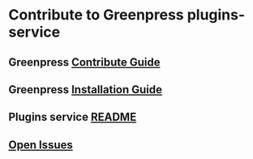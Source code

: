 # Contribute to Greenpress plugins-service

## Greenpress [Contribute Guide](https://docs.greenpress.info/guide/contribute/getting-started.html)

## Greenpress [Installation Guide](https://docs.greenpress.info/guide/getting-started.html)

## Plugins service [README](./README.md)

## [Open Issues](https://github.com/greenpress/greenpress/issues)
